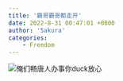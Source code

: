 ```yaml
---
title: '霸哥霸哥都走开'
date: 2022-8-31 00:47:01 +0800
author: '5akura'
categories:
    - Freedom
---
```


![俺们畅唐人办事你duck放心](https://picbed-sakura.oss-cn-shanghai.aliyuncs.com/notePic/202208311058398.jpg)

